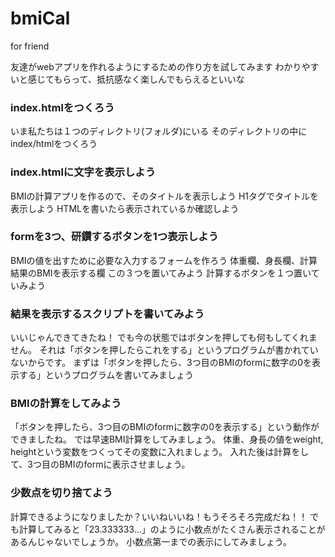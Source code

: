# bmiCal
for friend

友達がwebアプリを作れるようにするための作り方を試してみます
わかりやすいと感じてもらって、抵抗感なく楽しんでもらえるといいな


### index.htmlをつくろう

いま私たちは１つのディレクトリ(フォルダ)にいる
そのディレクトリの中にindex/htmlをつくろう

### index.htmlに文字を表示しよう

BMIの計算アプリを作るので、そのタイトルを表示しよう
H1タグでタイトルを表示しよう
HTMLを書いたら表示されているか確認しよう

### formを3つ、研鑽するボタンを1つ表示しよう

BMIの値を出すために必要な入力するフォームを作ろう
体重欄、身長欄、計算結果のBMIを表示する欄
この３つを置いてみよう
計算するボタンを１つ置いていみよう

### 結果を表示するスクリプトを書いてみよう

いいじゃんできてきたね！
でも今の状態ではボタンを押しても何もしてくれません。
それは「ボタンを押したらこれをする」というプログラムが書かれていないからです。
まずは「ボタンを押したら、3つ目のBMIのformに数字の0を表示する」というプログラムを書いてみましょう

### BMIの計算をしてみよう

「ボタンを押したら、3つ目のBMIのformに数字の0を表示する」という動作ができましたね。
では早速BMI計算をしてみましょう。
体重、身長の値をweight, heightという変数をつくってその変数に入れましょう。
入れた後は計算をして、3つ目のBMIのformに表示させましょう。

### 少数点を切り捨てよう

計算できるようになりましたか？いいねいいね！もうそろそろ完成だね！！
でも計算してみると「23.333333...」のように小数点がたくさん表示されることがあるんじゃないでしょうか。
小数点第一までの表示にしてみましょう。
